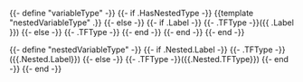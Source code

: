 {{- define "variableType" -}}
    {{- if .HasNestedType -}}
        {{template "nestedVariableType" .}}
    {{- else -}}
        {{- if .Label -}}
            {{- .TFType -}}({{ .Label }})
        {{- else -}}
            {{- .TFType -}}
        {{- end -}}
    {{- end -}}
{{- end -}}

{{- define "nestedVariableType" -}}
    {{- if .Nested.Label -}}
        {{- .TFType -}}({{.Nested.Label}})
    {{- else -}}
        {{- .TFType -}}({{.Nested.TFType}})
    {{- end -}}
{{- end -}}
